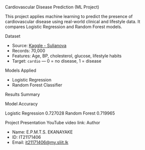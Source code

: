  Cardiovascular Disease Prediction (ML Project)

This project applies machine learning to predict the presence of cardiovascular disease using real-world clinical and lifestyle data. It compares Logistic Regression and Random Forest models.

 Dataset
- Source: [Kaggle - Sulianova](https://www.kaggle.com/datasets/sulianova/cardiovascular-disease-dataset)
- Records: 70,000
- Features: Age, BP, cholesterol, glucose, lifestyle habits
- Target: `cardio` — 0 = no disease, 1 = disease

Models Applied
- Logistic Regression
- Random Forest Classifier

Results Summary

Model                Accuracy

Logistic Regression  0.727028
Random Forest        0.719965

Project Presentation
YouTube video link: 
Author
- Name: E.P.M.T.S. EKANAYAKE
- ID: IT21171406
- Email: it21171406@my.sliit.lk

